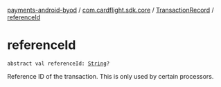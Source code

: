 [payments-android-byod](../../index.md) / [com.cardflight.sdk.core](../index.md) / [TransactionRecord](index.md) / [referenceId](./reference-id.md)

# referenceId

`abstract val referenceId: `[`String`](https://kotlinlang.org/api/latest/jvm/stdlib/kotlin/-string/index.html)`?`

Reference ID of the transaction. This is only used by certain processors.

